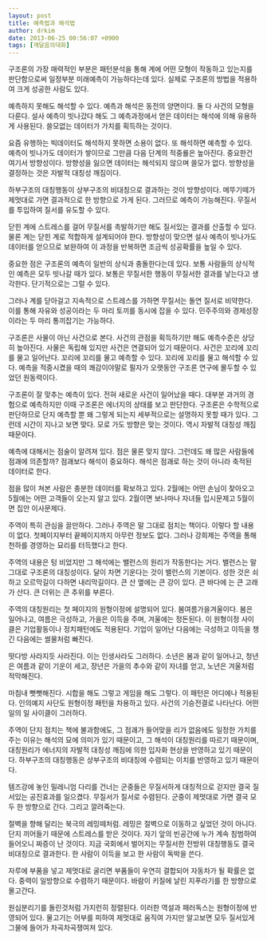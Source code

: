```yaml
---
layout: post
title: 예측법과 해석법
author: drkim
date: 2013-06-25 00:56:07 +0900
tags: [깨달음의대화]
---
```

구조론의 가장 매력적인 부분은 패턴분석을 통해 계에 어떤 모형이 작동하고 있는지를 판단함으로써 일정부분 미래예측이 가능하다는데 있다. 실제로 구조론의 방법을 적용하여 크게 성공한 사람도 있다. 


  


예측하지 못해도 해석할 수 있다. 예측과 해석은 동전의 양면이다. 둘 다 사건의 모형을 다룬다. 설사 예측이 빗나갔다 해도 그 예측과정에서 얻은 데이터는 해석에 의해 유용하게 사용된다. 쓸모없는 데이터가 가치를 획득하는 것이다. 


  


요즘 유행하는 빅데이터도 해석하지 못하면 소용이 없다. 또 해석하면 예측할 수 있다. 예측이 빗나가도 데이터가 쌓이므로 그만큼 다음 단계의 적중룔은 높아진다. 중요한건 여기서 방향성이다. 방향성을 잃으면 데이터는 해석되지 않으며 쓸모가 없다. 방향성을 결정하는 것은 자발적 대칭성 깨짐이다. 


  


하부구조의 대칭행동이 상부구조의 비대칭으로 결과하는 것이 방향성이다. 메뚜기떼가 제멋대로 가면 결과적으로 한 방향으로 가게 된다. 그러므로 예측이 가능해진다. 무질서를 투입하여 질서를 유도할 수 있다.


  


닫힌 계에 스트레스를 걸어 무질서를 촉발하기만 해도 질서있는 결과를 산출할 수 있다. 물론 계는 닫힌 계로 적합하게 설계되어야 한다. 방향성이 맞으면 설사 예측이 빗나가도 데이터를 얻으므로 보완하여 이 과정을 반복하면 조금씩 성공확률을 높일 수 있다. 


  


중요한 점은 구조론의 예측이 일반의 상식과 충돌한다는데 있다. 보통 사람들의 상식적인 예측은 모두 빗나갈 때가 있다. 보통은 무질서한 행동이 무질서한 결과를 낳는다고 생각한다. 단기적으로는 그럴 수 있다. 


  


그러나 계를 닫아걸고 지속적으로 스트레스를 가하면 무질서는 돌연 질서로 비약한다. 이를 통해 자유와 성공이라는 두 마리 토끼를 동시에 잡을 수 있다. 민주주의와 경제성장이라는 두 마리 통끼잡기는 가능하다. 


  


구조론은 사물이 아닌 사건으로 본다. 사건의 관점을 획득하기만 해도 예측수준은 상당히 높아진다. 사물은 독립해 있지만 사건은 연결되어 있기 때문이다. 사건은 꼬리에 꼬리를 물고 일어난다. 꼬리에 꼬리를 물고 예측할 수 있다. 꼬리에 꼬리를 물고 해석할 수 있다. 예측을 적중시켰을 때의 쾌감이야말로 필자가 오랫동안 구조론 연구에 몰두할 수 있었던 원동력이다. 


  


구조론이 잘 맞추는 예측이 있다. 전혀 새로운 사건이 일어났을 때다. 대부분 과거의 경험으로 예측하지만 이때 구조론은 에너지의 상태를 보고 판단한다. 구조론은 수학적으로 판단하므로 단지 예측할 뿐 왜 그렇게 되는지 세부적으로는 설명하지 못할 때가 있다. 그런데 시간이 지나고 보면 맞다. 모로 가도 방향은 맞는 것이다. 역시 자발적 대칭성 깨짐 때문이다. 


  


예측에 대해서는 점술이 알려져 있다. 점은 물론 맞지 않다. 그런데도 왜 많은 사람들에 점괘에 의존할까? 점괘보다 해석이 중요하다. 해석은 점괘로 하는 것이 아니라 축적된 데이터로 한다. 


  


점을 많이 쳐본 사람은 충분한 데이터를 확보하고 있다. 2월에는 어떤 손님이 찾아오고 5월에는 어떤 고객들이 오는지 알고 있다. 2월이면 보나마나 자녀들 입시문제고 5월이면 집안 이사문제다. 


  


주역이 특히 관심을 끌만하다. 그러나 주역은 말 그대로 점치는 책이다. 이렇다 할 내용이 없다. 첫페이지부터 끝페이지까지 아무런 정보도 없다. 그러나 강희제는 주역을 통해 천하를 경영하는 묘리를 터득했다고 한다.


  


주역의 내용은 텅 비었지만 그 해석에는 밸런스의 원리가 작동한다는 거다. 밸런스는 말 그대로 구조론의 대칭성이다. 달이 차면 기운다는 것이 밸런스의 기본이다. 성한 것은 쇠하고 오르막길이 다하면 내리막길이다. 큰 산 옆에는 큰 강이 있다. 큰 바다에 는 큰 고래가 산다. 큰 더위는 큰 추위를 부른다. 


  


주역의 대칭원리는 첫 페이지의 원형이정에 설명되어 있다. 봄여름가을겨울이다. 봄은 일어나고, 여름은 극성하고, 가을은 이득을 주며, 겨울에는 정돈된다. 이 원형이정 사이클은 기업활동이나 정치패턴에도 적용된다. 기업이 일어난 다음에는 극성하고 이득을 챙긴 다음에는 썰물처럼 빠진다.


  


떳다방 사라지듯 사라진다. 이는 인생사라도 그러하다. 소년은 봄과 같이 일어나고, 청년은 여름과 같이 기운이 세고, 장년은 가을의 추수와 같이 자녀를 얻고, 노년은 겨울처럼 적막해진다. 


  


마침내 뻣뻣해진다. 시합을 해도 그렇고 게임을 해도 그렇다. 이 패턴은 어디에나 적용된다. 인의예지 사단도 원형이정 패턴을 차용하고 있다. 사건의 기승전결로 나타난다. 어떤 일의 일 사이클이 그러하다. 


  


주역이 단지 점치는 책에 불과함에도, 그 점괘가 들어맞을 리가 없음에도 일정한 가치를 주는 이유는 해석의 묘에 의미가 있기 때문이고, 그 해석이 대칭원리를 따르기 때문이며, 대칭원리가 에너지의 자발적 대칭성 깨짐에 의한 입자화 현상을 반영하고 있기 때문이다. 하부구조의 대칭행동은 상부구조의 비대칭에 수렴되는 이치를 반영하고 있기 때문이다. 


  


템즈강에 놓인 밀레니엄 다리를 건너는 군중들은 무질서하게 대칭적으로 걷지만 결국 질서있는 공진효과를 일으켰다. 무질서가 질서로 수렴된다. 군중이 제멋대로 가면 결국 모두 한 방향으로 간다. 그리고 깔려죽는다. 


  


절벽을 향해 달리는 북극의 레밍떼처럼. 레밍은 절벽으로 이동하고 싶었던 것이 아니다. 단지 끼어들기 때문에 스트레스를 받은 것이다. 자기 앞의 빈공간에 누가 계속 침범하여 들어오니 짜증이 난 것이다. 지금 국회에서 벌어지는 무질서한 전방위 대칭행동도 결국 비대칭으로 결과한다. 한 사람이 이득을 보고 한 사람이 독박을 쓴다. 


  


자루에 부품을 넣고 제멋대로 굴리면 부품들이 우연히 결합되어 자동차가 될 확률은 없다. 중력이 일방향으로 수렴하기 때문이다. 바람이 키질에 날린 지푸라기를 한 방향으로 몰고간다.


  


원심분리기를 돌린것처럼 가지런히 정렬된다. 이러한 역설과 패러독스는 원형이정에 반영되어 있다. 물고기는 어부를 피하여 제멋대로 움직여 가지만 알고보면 모두 질서있게 그물에 들어가 차곡차곡쟁여져 있다.